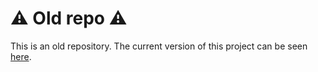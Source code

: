 # ⚠️ Old repo ⚠️
This is an old repository. The current version of this project can be seen [here](https://github.com/iago-mendes/cinephix).

